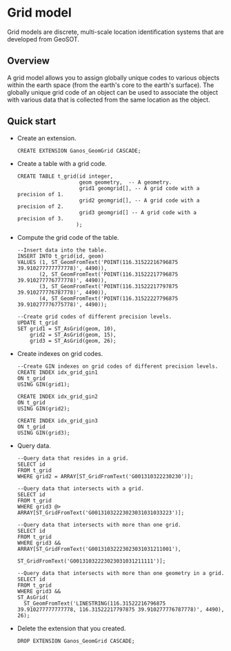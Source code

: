 # Grid model

Grid models are discrete, multi-scale location identification systems that are developed from GeoSOT.

## Overview

A grid model allows you to assign globally unique codes to various objects within the earth space \(from the earth's core to the earth's surface\). The globally unique grid code of an object can be used to associate the object with various data that is collected from the same location as the object.

## Quick start

-   Create an extension.

    ```
    CREATE EXTENSION Ganos_GeomGrid CASCADE;
    ```

-   Create a table with a grid code.

    ```
    CREATE TABLE t_grid(id integer,  
                        geom geometry,  -- A geometry.
                        grid1 geomgrid[], -- A grid code with a precision of 1.
                        grid2 geomgrid[], -- A grid code with a precision of 2.
                        grid3 geomgrid[] -- A grid code with a precision of 3.
                       );
    ```

-   Compute the grid code of the table.

    ```
    --Insert data into the table.
    INSERT INTO t_grid(id, geom)
    VALUES (1, ST_GeomFromText('POINT(116.31522216796875 39.910277777777778)', 4490)),
           (2, ST_GeomFromText('POINT(116.31522217796875 39.910277776777778)', 4490)),
           (3, ST_GeomFromText('POINT(116.31522217797875 39.910277776787778)', 4490)),
           (4, ST_GeomFromText('POINT(116.31522227796875 39.910277776775778)', 4490));
             
    --Create grid codes of different precision levels.
    UPDATE t_grid
    SET grid1 = ST_AsGrid(geom, 10),
        grid2 = ST_AsGrid(geom, 15),
        grid3 = ST_AsGrid(geom, 26);
    ```

-   Create indexes on grid codes.

    ```
    --Create GIN indexes on grid codes of different precision levels.
    CREATE INDEX idx_grid_gin1
    ON t_grid
    USING GIN(grid1);
    
    CREATE INDEX idx_grid_gin2
    ON t_grid
    USING GIN(grid2);
    
    CREATE INDEX idx_grid_gin3
    ON t_grid
    USING GIN(grid3);
    ```

-   Query data.

    ```
    --Query data that resides in a grid.
    SELECT id 
    FROM t_grid
    WHERE grid2 = ARRAY[ST_GridFromText('G001310322230230')];
    
    --Query data that intersects with a grid.
    SELECT id 
    FROM t_grid
    WHERE grid3 @> ARRAY[ST_GridFromText('G00131032223023031031033223')];
    
    --Query data that intersects with more than one grid.
    SELECT id
    FROM t_grid
    WHERE grid3 && ARRAY[ST_GridFromText('G00131032223023031031211001'), 
                             ST_GridFromText('G00131032223023031031211111')];
    
    --Query data that intersects with more than one geometry in a grid.
    SELECT id 
    FROM t_grid
    WHERE grid3 && 
    ST_AsGrid(
      ST_GeomFromText('LINESTRING(116.31522216796875 39.910277777777778, 116.31522217797875 39.910277776787778)', 4490), 26);
    ```

-   Delete the extension that you created.

    ```
    DROP EXTENSION Ganos_GeomGrid CASCADE;
    ```


